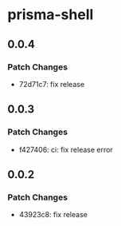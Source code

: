 # prisma-shell

## 0.0.4

### Patch Changes

- 72d71c7: fix release

## 0.0.3

### Patch Changes

- f427406: ci: fix release error

## 0.0.2

### Patch Changes

- 43923c8: fix release
